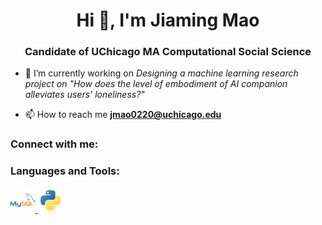 <h1 align="center">Hi 👋, I'm Jiaming Mao</h1>
<h3 align="center">Candidate of UChicago MA Computational Social Science</h3>

- 🔭 I’m currently working on *Designing a machine learning research project on "How does the level of embodiment of AI companion alleviates users' loneliness?"*

- 📫 How to reach me **jmao0220@uchicago.edu**

<h3 align="left">Connect with me:</h3>
<p align="left">
</p>

<h3 align="left">Languages and Tools:</h3>
<p align="left"> <a href="https://www.mysql.com/" target="_blank" rel="noreferrer"> <img src="https://raw.githubusercontent.com/devicons/devicon/master/icons/mysql/mysql-original-wordmark.svg" alt="mysql" width="40" height="40"/> </a> <a href="https://www.python.org" target="_blank" rel="noreferrer"> <img src="https://raw.githubusercontent.com/devicons/devicon/master/icons/python/python-original.svg" alt="python" width="40" height="40"/> </a> </p>
